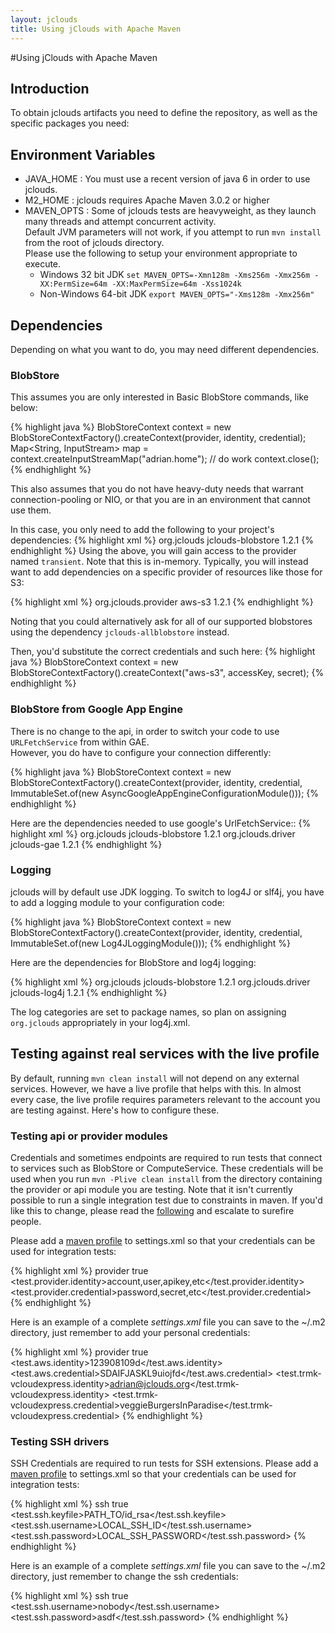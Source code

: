 ```yaml
---
layout: jclouds
title: Using jClouds with Apache Maven
---
```

#Using jClouds with Apache Maven

## Introduction

To obtain jclouds artifacts you need to define the repository, as well as the specific packages you need:

## Environment Variables

* JAVA_HOME : You must use a recent version of java 6 in order to use jclouds.
* M2_HOME : jclouds requires Apache Maven 3.0.2 or higher
* MAVEN_OPTS : Some of jclouds tests are heavyweight, as they launch many threads and attempt concurrent activity.  
	Default JVM parameters will not work, if you attempt to run `mvn install` from the root of jclouds directory.  
	Please use the following to setup your environment appropriate to execute.
	* Windows 32 bit JDK
	`set MAVEN_OPTS=-Xmn128m -Xms256m -Xmx256m -XX:PermSize=64m -XX:MaxPermSize=64m -Xss1024k`
	* Non-Windows 64-bit JDK
	`export MAVEN_OPTS="-Xms128m -Xmx256m"`

## Dependencies

Depending on what you want to do, you may need different dependencies.

### BlobStore

This assumes you are only interested in Basic BlobStore commands, like below:

{% highlight java %}
BlobStoreContext context = new BlobStoreContextFactory().createContext(provider, identity, credential);
Map<String, InputStream> map = context.createInputStreamMap("adrian.home");
  // do work
context.close();
{% endhighlight %}

This also assumes that you do not have heavy-duty needs that warrant connection-pooling or NIO, 
or that you are in an environment that cannot use them.

In this case, you only need to add the following to your project's dependencies:
{% highlight xml %}
<dependency>
    <groupId>org.jclouds</groupId>
    <artifactId>jclouds-blobstore</artifactId>
    <version>1.2.1</version>
</dependency>
{% endhighlight %}
Using the above, you will gain access to the provider named `transient`.  Note that this is in-memory.  Typically, you will instead want to add dependencies on a specific provider of resources like those for S3:

{% highlight xml %}
<dependency>
    <groupId>org.jclouds.provider</groupId>
    <artifactId>aws-s3</artifactId>
    <version>1.2.1</version>
</dependency>
{% endhighlight %}

Noting that you could alternatively ask for all of our supported blobstores using the dependency `jclouds-allblobstore` instead.

Then, you'd substitute the correct credentials and such here:
{% highlight java %}
BlobStoreContext context = new BlobStoreContextFactory().createContext("aws-s3", accessKey, secret);
{% endhighlight %}

### BlobStore from Google App Engine

There is no change to the api, in order to switch your code to use `URLFetchService` from within GAE.  
However, you do have to configure your connection differently:

{% highlight java %}
BlobStoreContext context = new BlobStoreContextFactory().createContext(provider, identity, credential, 
				ImmutableSet.<Module>of(new AsyncGoogleAppEngineConfigurationModule()));
{% endhighlight %}

Here are the dependencies needed to use google's UrlFetchService::
{% highlight xml %}
<dependency>
    <groupId>org.jclouds</groupId>
    <artifactId>jclouds-blobstore</artifactId>
    <version>1.2.1</version>
</dependency>
<dependency>
    <groupId>org.jclouds.driver</groupId>
    <artifactId>jclouds-gae</artifactId>
    <version>1.2.1</version>
</dependency>
{% endhighlight %}

### Logging

jclouds will by default use JDK logging.  To switch to log4J or slf4j, you have to add a logging module to your configuration code:

{% highlight java %}
BlobStoreContext context = new BlobStoreContextFactory().createContext(provider, identity, credential, 
										ImmutableSet.<Module>of(new Log4JLoggingModule()));
{% endhighlight %}

Here are the dependencies for BlobStore and log4j logging:

{% highlight xml %}
<dependency>
    <groupId>org.jclouds</groupId>
    <artifactId>jclouds-blobstore</artifactId>
    <version>1.2.1</version>
</dependency>
<dependency>
    <groupId>org.jclouds.driver</groupId>
    <artifactId>jclouds-log4j</artifactId>
    <version>1.2.1</version>
</dependency>
{% endhighlight %}

The log categories are set to package names, so plan on assigning `org.jclouds` appropriately in your log4j.xml.

## Testing against real services with the live profile
By default, running `mvn clean install` will not depend on any external services.  However, we have a live profile that helps with this.  In almost every case, the live profile requires parameters relevant to the account you are testing against.  Here's how to configure these.

### Testing api or provider modules

Credentials and sometimes endpoints are required to run tests that connect to services such as BlobStore or ComputeService. These credentials will be used when you run `mvn -Plive clean install` from the directory containing the provider or api module you are testing.  Note that it isn't currently possible to run a single integration test due to constraints in maven.  If you'd like this to change, please read the [following](http://stackoverflow.com/questions/894737/how-to-run-individual-test-in-the-integration-test-target-in-maven) and escalate to surefire people.

Please add a [maven profile](http://maven.apache.org/guides/introduction/introduction-to-profiles.html) to settings.xml
so that your credentials can be used for integration tests:

{% highlight xml %}
<profile>
  <id>provider</id>
  <activation>
    <activeByDefault>true</activeByDefault>
  </activation>
  <properties>
    <test.provider.identity>account,user,apikey,etc</test.provider.identity>
    <test.provider.credential>password,secret,etc</test.provider.credential>
  </properties>
</profile>
{% endhighlight %}

Here is an example of a complete _settings.xml_ file you can save to the ~/.m2 directory, just remember to add your personal credentials:

{% highlight xml %}
<settings>
  <profiles>
    <profile>
      <id>provider</id>
      <activation>
        <activeByDefault>true</activeByDefault>
      </activation>
      <properties>
        <test.aws.identity>123908109d</test.aws.identity>
        <test.aws.credential>SDAIFJASKL9uiojfd</test.aws.credential>
        <test.trmk-vcloudexpress.identity>adrian@jclouds.org</test.trmk-vcloudexpress.identity>
        <test.trmk-vcloudexpress.credential>veggieBurgersInParadise</test.trmk-vcloudexpress.credential>
      </properties>
    </profile>
  </profiles>
</settings>
{% endhighlight %}

### Testing SSH drivers

SSH Credentials are required to run tests for SSH extensions.
Please add a [maven profile](http://maven.apache.org/guides/introduction/introduction-to-profiles.html) to settings.xml
so that your credentials can be used for integration tests:

{% highlight xml %}
<profile>
  <id>ssh</id>
  <activation>
    <activeByDefault>true</activeByDefault>
  </activation>
  <properties>
     <test.ssh.keyfile>PATH_TO/id_rsa</test.ssh.keyfile>
    <test.ssh.username>LOCAL_SSH_ID</test.ssh.username>
    <test.ssh.password>LOCAL_SSH_PASSWORD</test.ssh.password>
  </properties>
</profile>
{% endhighlight %}

Here is an example of a complete _settings.xml_ file you can save to the ~/.m2 directory, just remember to change the ssh credentials:

{% highlight xml %}
<settings>
  <profiles>
    <profile>
      <id>ssh</id>
      <activation>
        <activeByDefault>true</activeByDefault>
      </activation>
      <properties>
        <test.ssh.username>nobody</test.ssh.username>
        <test.ssh.password>asdf</test.ssh.password>
      </properties>
    </profile>
  </profiles>
</settings>
{% endhighlight %}


